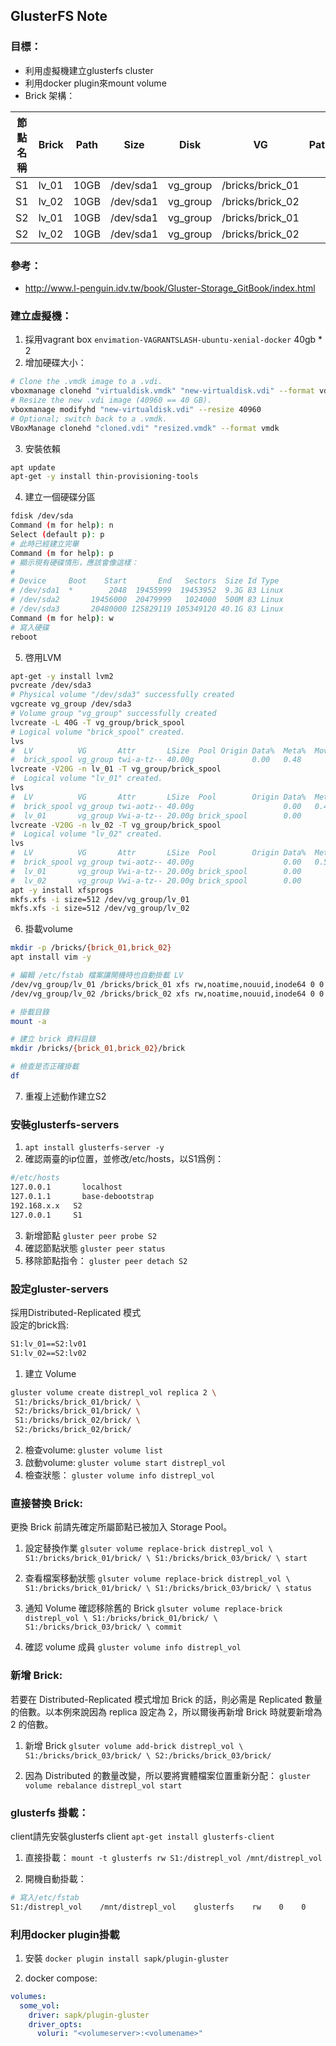 ## GlusterFS Note

### 目標：
* 利用虛擬機建立glusterfs cluster
* 利用docker plugin來mount volume
* Brick 架構：

|節點名稱|	Brick| Path|	Size|	Disk|	VG|	Path|
|------|--------|-----|------|-----|---|-----|
|S1|	lv_01|	10GB|	/dev/sda1|	vg_group|	/bricks/brick_01|
|S1|	lv_02| 10GB|	/dev/sda1|	vg_group|	/bricks/brick_02|
|S2|	lv_01| 10GB|	/dev/sda1|	vg_group|	/bricks/brick_01|
|S2|	lv_02| 10GB|	/dev/sda1|	vg_group|	/bricks/brick_02|

### 參考：
* http://www.l-penguin.idv.tw/book/Gluster-Storage_GitBook/index.html

### 建立虛擬機：
1. 採用vagrant box `envimation-VAGRANTSLASH-ubuntu-xenial-docker` 40gb * 2
2. 增加硬碟大小：
```bash
# Clone the .vmdk image to a .vdi.
vboxmanage clonehd "virtualdisk.vmdk" "new-virtualdisk.vdi" --format vdi
# Resize the new .vdi image (40960 == 40 GB).
vboxmanage modifyhd "new-virtualdisk.vdi" --resize 40960
# Optional; switch back to a .vmdk.
VBoxManage clonehd "cloned.vdi" "resized.vmdk" --format vmdk
```
3. 安裝依賴
```bash
apt update
apt-get -y install thin-provisioning-tools
```
4. 建立一個硬碟分區
```bash
fdisk /dev/sda
Command (m for help): n
Select (default p): p
# 此時已經建立完畢
Command (m for help): p
# 顯示現有硬碟情形，應該會像這樣：
#
# Device     Boot    Start       End   Sectors  Size Id Type
# /dev/sda1  *        2048  19455999  19453952  9.3G 83 Linux
# /dev/sda2       19456000  20479999   1024000  500M 83 Linux
# /dev/sda3       20480000 125829119 105349120 40.1G 83 Linux
Command (m for help): w
# 寫入硬碟
reboot
```
5. 啓用LVM
```bash
apt-get -y install lvm2
pvcreate /dev/sda3
# Physical volume "/dev/sda3" successfully created
vgcreate vg_group /dev/sda3
# Volume group "vg_group" successfully created
lvcreate -L 40G -T vg_group/brick_spool
# Logical volume "brick_spool" created.
lvs
#  LV          VG       Attr       LSize  Pool Origin Data%  Meta%  Move Log Cpy%Sync Convert
#  brick_spool vg_group twi-a-tz-- 40.00g             0.00   0.48
lvcreate -V20G -n lv_01 -T vg_group/brick_spool
#  Logical volume "lv_01" created.
lvs
#  LV          VG       Attr       LSize  Pool        Origin Data%  Meta%  Move Log Cpy%Sync Convert
#  brick_spool vg_group twi-aotz-- 40.00g                    0.00   0.49
#  lv_01       vg_group Vwi-a-tz-- 20.00g brick_spool        0.00
lvcreate -V20G -n lv_02 -T vg_group/brick_spool
#  Logical volume "lv_02" created.
lvs
#  LV          VG       Attr       LSize  Pool        Origin Data%  Meta%  Move Log Cpy%Sync Convert
#  brick_spool vg_group twi-aotz-- 40.00g                    0.00   0.50
#  lv_01       vg_group Vwi-a-tz-- 20.00g brick_spool        0.00
#  lv_02       vg_group Vwi-a-tz-- 20.00g brick_spool        0.00
apt -y install xfsprogs
mkfs.xfs -i size=512 /dev/vg_group/lv_01
mkfs.xfs -i size=512 /dev/vg_group/lv_02
```
6. 掛載volume
```bash
mkdir -p /bricks/{brick_01,brick_02}
apt install vim -y

# 編輯 /etc/fstab 檔案讓開機時也自動掛載 LV
/dev/vg_group/lv_01 /bricks/brick_01 xfs rw,noatime,nouuid,inode64 0 0
/dev/vg_group/lv_02 /bricks/brick_02 xfs rw,noatime,nouuid,inode64 0 0

# 掛載目錄
mount -a

# 建立 brick 資料目錄
mkdir /bricks/{brick_01,brick_02}/brick

# 檢查是否正確掛載
df

```
7. 重複上述動作建立S2

### 安裝glusterfs-servers

1. `apt install glusterfs-server -y`
2. 確認兩臺的ip位置，並修改/etc/hosts，以S1爲例：
```bash
#/etc/hosts
127.0.0.1       localhost
127.0.1.1       base-debootstrap
192.168.x.x   S2
127.0.0.1     S1
```
3. 新增節點
`gluster peer probe S2`
4. 確認節點狀態
`gluster peer status`
5. 移除節點指令： `gluster peer detach S2`

### 設定gluster-servers

採用Distributed-Replicated 模式</br>
設定的brick爲:</br>

```bash
S1:lv_01==S2:lv01
S1:lv_02==S2:lv02
```

1. 建立 Volume
```bash
gluster volume create distrepl_vol replica 2 \
 S1:/bricks/brick_01/brick/ \
 S2:/bricks/brick_01/brick/ \
 S1:/bricks/brick_02/brick/ \
 S2:/bricks/brick_02/brick/
```
2. 檢查volume:
`gluster volume list`
3. 啟動volume:
`gluster volume start distrepl_vol`
4. 檢查狀態：
`gluster volume info distrepl_vol`

### 直接替換 Brick:

更換 Brick 前請先確定所屬節點已被加入 Storage Pool。

1. 設定替換作業
`glsuter volume replace-brick distrepl_vol \
 S1:/bricks/brick_01/brick/ \
 S1:/bricks/brick_03/brick/ \
 start`

2. 查看檔案移動狀態
`glsuter volume replace-brick distrepl_vol \
 S1:/bricks/brick_01/brick/ \
 S1:/bricks/brick_03/brick/ \
 status`

3. 通知 Volume 確認移除舊的 Brick
`glsuter volume replace-brick distrepl_vol \
 S1:/bricks/brick_01/brick/ \
 S1:/bricks/brick_03/brick/ \
 commit`

4. 確認 volume 成員
`gluster volume info distrepl_vol`

### 新增 Brick:

若要在 Distributed-Replicated 模式增加 Brick 的話，則必需是 Replicated 數量的倍數。以本例來說因為 replica 設定為 2，所以爾後再新增 Brick 時就要新增為 2 的倍數。

1. 新增 Brick
`glsuter volume add-brick distrepl_vol \
  S1:/bricks/brick_03/brick/ \
  S2:/bricks/brick_03/brick/`

2. 因為 Distributed 的數量改變，所以要將實體檔案位置重新分配：
`gluster volume rebalance distrepl_vol start`

### glusterfs 掛載：

client請先安裝glusterfs client `apt-get install glusterfs-client`

1. 直接掛載：
`mount -t glusterfs rw S1:/distrepl_vol /mnt/distrepl_vol`

2. 開機自動掛載：
```bash
# 寫入/etc/fstab
S1:/distrepl_vol    /mnt/distrepl_vol    glusterfs    rw    0    0
```

### 利用docker plugin掛載

1. 安裝
`docker plugin install sapk/plugin-gluster`

2. docker compose:
```yaml
volumes:
  some_vol:
    driver: sapk/plugin-gluster
    driver_opts:
      voluri: "<volumeserver>:<volumename>"
```
